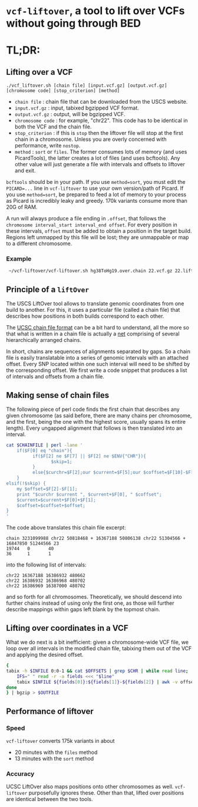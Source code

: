 # `vcf-liftover`, a tool to lift over VCFs without going through BED

# TL;DR: 

## Lifting over a VCF

`./vcf_liftover.sh [chain file] [input.vcf.gz] [output.vcf.gz] [chromosome code] [stop_criterion] [method]`

* `chain file` : chain file that can be downloaded from the USCS website.
* `input.vcf.gz` : input, tabixed bgzipped VCF format.
* `output.vcf.gz` : output, will be bgzipped VCF.
* `chromosome code` : for example, "chr22". This code has to be identical in both the VCF and the chain file.
* `stop_criterion` : if this is `stop` then the liftover file will stop at the first chain in a chromosome. Unless you are overly concerned with performance, write `nostop`.
* `method` : `sort` or `files`. The former consumes lots of memory (and uses PicardTools), the latter creates a lot of files (and uses bcftools). Any other value will just generate a file with intervals and offsets to liftover and exit.

`bcftools` should be in your path. If you use `method=sort`, you must edit the `PICARD=...` line in `vcf-liftover` to use your own version/path of Picard. If you use `method=sort`, be prepared to feed a lot of memory to your process as Picard is incredibly leaky and greedy. 170k variants consume more than 20G of RAM.

A run will always produce a file ending in `.offset`, that follows the `chromosome interval_start interval_end offset`. For every position in these intervals, `offset` must be added to obtain a position in the target build. Regions left unmapped by this file will be lost; they are unmappable or map to a different chromosome.

### Example
```bash
 ~/vcf-liftover/vcf-liftover.sh hg38ToHg19.over.chain 22.vcf.gz 22.liftover.vcf.gz chr22 dontstop files
```

## Principle of a `liftOver`

The USCS LiftOver tool allows to translate genomic coordinates from one build to another. For this, it uses a particular file (called a chain file) that describes how positions in both builds correspond to each other.


The [UCSC chain file format](http://genome.ucsc.edu/goldenPath/help/chain.html) can be a bit hard to understand, all the more so that what is written in a chain file is actually a [net](http://genomewiki.ucsc.edu/index.php/Chains_Nets) comprising of several hierarchically arranged chains.

In short, chains are sequences of alignments separated by gaps. So a chain file is easily translatable into a series of genomic intervals with an attached offset. Every SNP located within one such interval will need to be shifted by the corresponding offset. We first write a code snippet that produces a list of intervals and offsets from a chain file.

## Making sense of chain files

The following piece of perl code finds the first chain that describes any given chromosome (as said before, there are many chains per chromosome, and the first, being the one with the highest score, usually spans its entire length). Every ungapped alignment that follows is then translated into an interval.

```bash
cat $CHAINFILE | perl -lane '
    if($F[0] eq "chain"){
          if($F[2] ne $F[7] || $F[2] ne $ENV{"CHR"}){
                 $skip=1;
          }
          else{$curchr=$F[2];our $current=$F[5];our $coffset=$F[10]-$F[5];$skip=0;}
    }
elsif(!$skip) {
	my $offset=$F[2]-$F[1];
	print "$curchr $current ", $current+$F[0], " $coffset"; 
	$current=$current+$F[0]+$F[1];
	$coffset=$coffset+$offset;
}
' 
```

The code above translates this chain file excerpt:

```
chain 3231099988 chr22 50818468 + 16367188 50806138 chr22 51304566 + 16847850 51244566 23
19744   0       40
36      1       1
```

into the following list of intervals:

```
chr22 16367188 16386932 480662
chr22 16386932 16386968 480702
chr22 16386969 16387000 480702
```

and so forth for all chromosomes. Theoretically, we should descend into further chains instead of using only the first one, as those will further describe mappings within gaps left blank by the topmost chain. 

## Lifting over coordinates in a VCF

What we do next is a bit inefficient: given a chromosome-wide VCF file, we loop over all intervals in the modified chain file, tabixing them out of the VCF and applying the desired offset.

```bash
{ 
tabix -h $INFILE 0:0-1 && cat $OFFSETS | grep $CHR | while read line;  do 
	IFS=" " read -r -a fields <<< "$line"
	tabix $INFILE ${fields[0]}:${fields[1]}-${fields[2]} | awk -v offset=${fields[3]} 'BEGIN{OFS="\t"}{$2=$2+offset;}1'; 
done 
} | bgzip > $OUTFILE
```

## Performance of liftover
### Speed
`vcf-liftover` converts 175k variants in about 
* 20 minutes with the `files` method
* 13 minutes with the `sort` method

### Accuracy 
UCSC LiftOver also maps positions onto other chromosomes as well. `vcf-liftover` purposefully ignores these. Other than that, lifted over positions are identical between the two tools.

